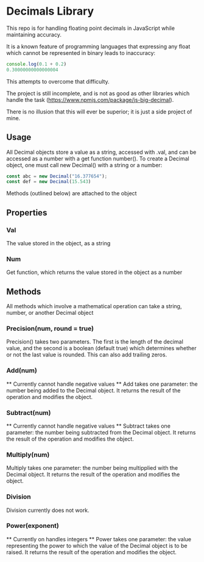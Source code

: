 # Decimals Library

This repo is for handling floating point decimals in JavaScript while maintaining accuracy.

It is a known feature of programming languages that expressing any float which cannot be represented in binary leads to inaccuracy:
```js
console.log(0.1 + 0.2)
0.30000000000000004
```
This attempts to overcome that difficulty.

The project is still incomplete, and is not as good as other libraries which handle the task (https://www.npmjs.com/package/js-big-decimal).

There is no illusion that this will ever be superior; it is just a side project of mine.

## Usage

All Decimal objects store a value as a string, accessed with .val, and can be accessed as a number with a get function number(). To create a Decimal object, one must call new Decimal() with a string or a number:
```js
const abc = new Decimal("16.377654");
const def = new Decimal(15.543)
```

Methods (outlined below) are attached to the object

## Properties

### Val

The value stored in the object, as a string

### Num

Get function, which returns the value stored in the object as a number

## Methods

All methods which involve a mathematical operation can take a string, number, or another Decimal object

### Precision(num, round = true)

Precision() takes two parameters. The first is the length of the decimal value, and the second is a boolean (default true) which determines whether or not the last value is rounded. This can also add trailing zeros.

### Add(num)
** Currently cannot handle negative values **
Add takes one parameter: the number being added to the Decimal object. It returns the result of the operation and modifies the object.

### Subtract(num)
** Currently cannot handle negative values **
Subtract takes one parameter: the number being subtracted from the Decimal object. It returns the result of the operation and modifies the object.

### Multiply(num)
Multiply takes one parameter: the number being multipplied with the Decimal object. It returns the result of the operation and modifies the object.

### Division
Division currently does not work.

### Power(exponent)
** Currently on handles integers **
Power takes one parameter: the value representing the power to which the value of the Decimal object is to be raised. It returns the result of the operation and modifies the object.